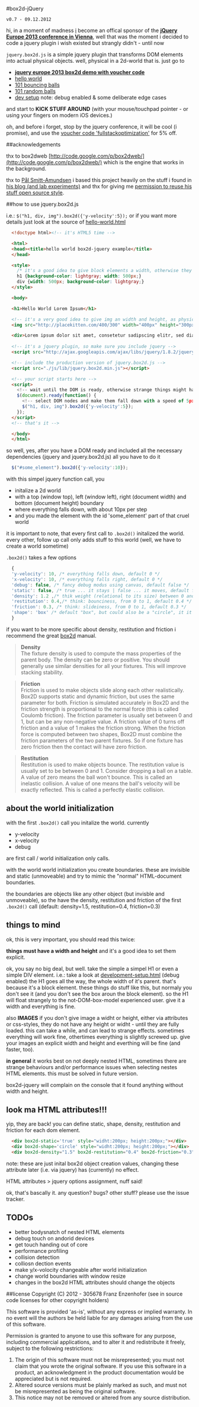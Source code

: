 #box2d-jQuery


`v0.7 - 09.12.2012`

hi, in a moment of madness [i](http://www.fullstackoptimization.com/) become an offical sponsor of the **[jQuery Europe 2013 conference in Vienna](http://events.jquery.org/2013/eu/)**, well that was the moment i decided to code a jquery plugin i wish existed but strangly didn't - until now

`jquery.box2d.js` is a simple jquery plugin that transforms DOM elements into actual physical objects. well, physical in a 2d-world that is. just go to

 * **[jquery europe 2013 box2d demo with voucher code](http://www.fullstackoptimization.com/box2d-jquery/)**
 * [hello world](http://www.fullstackoptimization.com/box2d-jquery/hello-world.html)
 * [101 bouncing balls](http://www.fullstackoptimization.com/box2d-jquery/101-bouncing-balls.html)
 * [101 random balls](http://www.fullstackoptimization.com/box2d-jquery/101-random-balls.html)
 * [dev setup](http://www.fullstackoptimization.com/box2d-jquery/development-setup.html) note: debug enabled & some deliberate edge cases

and start to **KICK STUFF AROUND** (with your mouse/touchpad pointer - or using your fingers on modern iOS devices.)

oh, and before i forget, stop by the jquery conference, it will be cool (i promise), and use the [voucher code 'fullstackoptimization'](http://jquery-eu-2013.eventbrite.com/?discount=fullstackoptimization) for 5% off.

##acknowledgements

thx to box2dweb [http://code.google.com/p/box2dweb/](http://code.google.com/p/box2dweb/) which is the engine that works in the background.

thx to 
[Pål Smitt-Amundsen](https://twitter.com/PaalSA) i based this project heavily on the stuff i found in [his blog (and lab experiments)](http://paal.org/blog/) and thx for giving me [permission to reuse his stuff open source style](https://twitter.com/PaalSA/status/266630391971057664).



##how to use jquery.box2d.js

i.e.: `$("h1, div, img").box2d({'y-velocity':5});` or if you want more details just look at the source of [hello-world.html](http://www.fullstackoptimization.com/box2d-jquery/hello-world.html)

  ```html
    <!doctype html><!-- it's HTML5 time -->

    <html>
    <head><title>hello world box2d-jquery example</title>
    </head>

    <style>
      /* it's a good idea to give block elements a width, otherwise they go all the way (to the width of theire parent)*/
      h1 {background-color: lightgray; width: 500px;}
      div {width: 500px; background-color: lightgray;}
    </style>

    <body>

    <h1>Hello World Lorem Ipsum</h1>

    <!-- it's a very good idea to give img an width and height, as physical 2d objects need them to make any sense -->
    <img src="http://placekitten.com/400/300" width="400px" height="300px">

    <div>Lorem ipsum dolor sit amet, consetetur sadipscing elitr, sed diam nonumy eirmod tempor invidunt ut labore et dolore magna aliquyam erat ...</div>
    
    <!-- it's a jquery plugin, so make sure you include jquery -->
    <script src="http://ajax.googleapis.com/ajax/libs/jquery/1.8.2/jquery.min.js"></script>

    <!-- include the production version of jquery.box2d.js -->
    <script src="./js/lib/jquery.box2d.min.js"></script>

    <!-- your script starts here -->
    <script> 
      <!-- wait until the DOM is ready, otherwise strange things might happen -->
      $(document).ready(function() { 
        <!-- select DOM nodes and make them fall down with a speed of 5px per step --> 
        $("h1, div, img").box2d({'y-velocity':5});
      });
    </script>
    <!-- that's it -->

    </body>
    </html>
  ```

so well, yes, after you have a DOM ready and included all the necessary dependencies (jquery and jquery.box2d.js) all you have to do it

  ```javascript
    $("#some_element").box2d({'y-velocity':10});
  ```

with this simpel jquery function call, you

  * initalize a 2d world
  * with a top (window top), left (window left), right (document width) and bottom (document height) boundary
  * where everything falls down, with about 10px per step
  * and you made the element with the id 'some_element' part of that cruel world

  it is important to note, that every first call to `.box2d()` initalized the world. every other, follow up call only adds stuff to this world (well, we have to create a world sometime)

  `.box2d()` takes a few options

  ```javascript
    {
    'y-velocity': 10, /* everything falls down, default 0 */
    'x-velocity': 10, /* everything falls right, default 0 */
    'debug': false, /* fancy debug modus using canvas, default false */
    'static': false, /* true ... it stays | false ... it moves, default false */
    'density': 1.2 ,/* thik weight (relational to its size) between 0 and n, default 1.5 */
    'restitution': 0.4,/* think: bounciness, from 0 to 1, default 0.4 */
    'friction': 0.3, /* think: slideiness, from 0 to 1, default 0.3 */
    'shape': 'box' /* default "box", but could also be a "circle", it it's not a "circle", it's a "box"*/
    }
  ```

if you want to be more specific about density, restitution and friction i recommend the great <a href="http://www.box2d.org/manual.html">box2d</a> manual.

> **Density**<br>
> The fixture density is used to compute the mass properties of the parent body. The density can be zero or positive. You should generally use similar densities for all your fixtures. This will improve stacking stability.

> **Friction**<br>
> Friction is used to make objects slide along each other realistically. Box2D supports static and dynamic friction, but uses the same parameter for both. Friction is simulated accurately in Box2D and the friction strength is proportional to the normal force (this is called Coulomb friction). The friction parameter is usually set between 0 and 1, but can be any non-negative value. A friction value of 0 turns off friction and a value of 1 makes the friction strong. When the friction force is computed between two shapes, Box2D must combine the friction parameters of the two parent fixtures.
>So if one fixture has zero friction then the contact will have zero friction.

> **Restitution**<br>
>Restitution is used to make objects bounce. The restitution value is usually set to be between 0 and 1. Consider dropping a ball on a table. A value of zero means the ball won't bounce. This is called an inelastic collision. A value of one means the ball's velocity will be exactly reflected. This is called a perfectly elastic collision.


## about the world initialization
with the first `.box2d()` call you initalize the world. currently

 * y-velocity
 * x-velocity
 * debug

are first call / world initialization only calls.

with the world world initialization you create boundaries. these are invisible and static (unmoveable) and try to mimic the "normal" HTML-document boundaries.

the boundaries are objects like any other object (but invisble and unmoveable), so the have the density, restitution and friction of the first `.box2d()` call (default: density=1.5, restitution=0.4, friction=0.3)

## things to mind
ok, this is very important, you should read this twice:

**things must have a width and height** and it's a good idea to set them explicit. 

ok, you say no big deal, but well. take the simple a simpel H1 or even a simple DIV element. i.e.: take a look at [development-setup.html](http://www.fullstackoptimization.com/box2d-jquery/development-setup.html) (debug enabled)
the H1 goes all the way, the whole width of it's parent. that's because it's a block element. these things do stuff like this, but normaly you don't see it (and you don't see the box aroun the block element). so the H1 will float strangely to the not-DOM-box-model experienced user. give it a width and everything is fine.

also **IMAGES**
if you don't give image a widht or height, either via attributes or css-styles, they do not have any height or widht - until they are fully loaded. this can take a while, and can lead to strange effects. sometimes everything will work fine, othertimes everything is slightly screwed up. give your images an explicit width and height and everthing will be fine (and faster, too).

**in general**
it works best on not deeply nested HTML, sometimes there are strange behaviours and/or performance issues when selecting nestes HTML elements. this must be solved in future version.

box2d-jquery will complain on the console that it found anything without width and height.

## look ma HTML attributes!!!

yip, they are back! you can define static, shape, density, restitution and friction for each dom element.


  ```html
    <div box2d-static='true' style="widht:200px; height:200px;"></div>
    <div box2d-shape='circle' style="widht:200px; height:200px;"></div>
    <div box2d-density="1.5" box2d-restitution="0.4" box2d-friction="0.3" style="widht:200px; height:200px;"></div>
  ```
note: these are just inital box2d object creation values, changing these attribute later (i.e. via jquery) has (currently) no effect.

HTML attributes > jquery options assignment, nuff said!


ok, that's bascally it. any question? bugs? other stuff? please use the issue tracker. 

## TODOs

 * better bodysnatch of nested HTML elements
 * debug touch on andorid devices
 * get touch handing out of core
 * performance profiling
 * collision detection 
 * colliosn dection events
 * make y/x-volocity changeable after world initialization
 * change world boundaries with window resize
 * changes in the box2d HTML attributes should change the objects

##license
  Copyright (C) 2012 - 305678 Franz Enzenhofer
  (see in source code licenses for other copyright holders)

  This software is provided 'as-is', without any express or implied
  warranty.  In no event will the authors be held liable for any damages
  arising from the use of this software.

  Permission is granted to anyone to use this software for any purpose,
  including commercial applications, and to alter it and redistribute it
  freely, subject to the following restrictions:

  1. The origin of this software must not be misrepresented; you must not
     claim that you wrote the original software. If you use this software
     in a product, an acknowledgment in the product documentation would be
     appreciated but is not required.
  2. Altered source versions must be plainly marked as such, and must not be
     misrepresented as being the original software.
  3. This notice may not be removed or altered from any source distribution.




